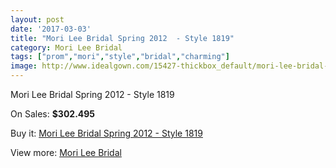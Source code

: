 ```yaml
---
layout: post
date: '2017-03-03'
title: "Mori Lee Bridal Spring 2012  - Style 1819"
category: Mori Lee Bridal
tags: ["prom","mori","style","bridal","charming"]
image: http://www.idealgown.com/15427-thickbox_default/mori-lee-bridal-spring-2012-style-1819.jpg
---
```

Mori Lee Bridal Spring 2012  - Style 1819

On Sales: **$302.495**
<a href="https://www.idealgown.com/en/mori-lee-bridal/6171-mori-lee-bridal-spring-2012-style-1819.html"><amp-img layout="responsive" width="600" height="600" src="//www.idealgown.com/15427-thickbox_default/mori-lee-bridal-spring-2012-style-1819.jpg" alt="Mori Lee Bridal Spring 2012  - Style 1819 0" /></a>
<a href="https://www.idealgown.com/en/mori-lee-bridal/6171-mori-lee-bridal-spring-2012-style-1819.html"><amp-img layout="responsive" width="600" height="600" src="//www.idealgown.com/15429-thickbox_default/mori-lee-bridal-spring-2012-style-1819.jpg" alt="Mori Lee Bridal Spring 2012  - Style 1819 1" /></a>
<a href="https://www.idealgown.com/en/mori-lee-bridal/6171-mori-lee-bridal-spring-2012-style-1819.html"><amp-img layout="responsive" width="600" height="600" src="//www.idealgown.com/15428-thickbox_default/mori-lee-bridal-spring-2012-style-1819.jpg" alt="Mori Lee Bridal Spring 2012  - Style 1819 2" /></a>

Buy it: [Mori Lee Bridal Spring 2012  - Style 1819](https://www.idealgown.com/en/mori-lee-bridal/6171-mori-lee-bridal-spring-2012-style-1819.html "Mori Lee Bridal Spring 2012  - Style 1819")

View more: [Mori Lee Bridal](https://www.idealgown.com/en/90-mori-lee-bridal "Mori Lee Bridal")